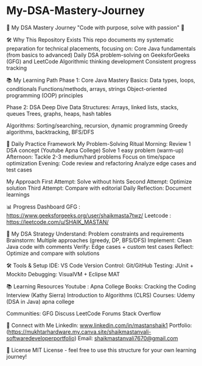 # My-DSA-Mastery-Journey
🚀 My DSA Mastery Journey
"Code with purpose, solve with passion" 🌟

🛠 Why This Repository Exists
This repo documents my systematic preparation for technical placements, focusing on:
Core Java fundamentals (from basics to advanced)
Daily DSA problem-solving on GeeksforGeeks (GFG) and LeetCode
Algorithmic thinking development
Consistent progress tracking

📚 My Learning Path
Phase 1: Core Java Mastery
Basics:
Data types, loops, conditionals
Functions/methods, arrays, strings
Object-oriented programming (OOP) principles

Phase 2: DSA Deep Dive
Data Structures:
Arrays, linked lists, stacks, queues
Trees, graphs, heaps, hash tables

Algorithms:
Sorting/searching, recursion, dynamic programming
Greedy algorithms, backtracking, BFS/DFS

🧩 Daily Practice Framework
My Problem-Solving Ritual
Morning:
Review 1 DSA concept (Youtube Apna College)
Solve 1 easy problem (warm-up)
Afternoon:
Tackle 2-3 medium/hard problems
Focus on time/space optimization
Evening:
Code review and refactoring
Analyze edge cases and test cases

My Approach
First Attempt: Solve without hints
Second Attempt: Optimize solution
Third Attempt: Compare with editorial
Daily Reflection: Document learnings

📊 Progress Dashboard
GFG : https://www.geeksforgeeks.org/user/shaikmasta7twz/
Leetcode : https://leetcode.com/u/SHAIK_MASTAN/

🎯 My DSA Strategy
Understand: Problem constraints and requirements
Brainstorm: Multiple approaches (greedy, DP, BFS/DFS)
Implement: Clean Java code with comments
Verify: Edge cases + custom test cases
Reflect: Optimize and compare with solutions

🛠 Tools & Setup
IDE: VS Code
Version Control: Git/GitHub
Testing: JUnit + Mockito
Debugging: VisualVM + Eclipse MAT

📚 Learning Resources
Youtube : Apna College
Books:
Cracking the Coding Interview (Kathy Sierra)
Introduction to Algorithms (CLRS)
Courses:
Udemy (DSA in Java)
apna college

Communities:
GFG Discuss
LeetCode Forums
Stack Overflow

🤝 Connect with Me
LinkedIn: www.linkedin.com/in/mastanshaik1
Portfolio: (https://mukhtarhardware.my.canva.site/shaikmastanvali-softwaredeveloperportfolio)
Email: shaikmastanvali7670@gmail.com

📝 License
MIT License - feel free to use this structure for your own learning journey!

